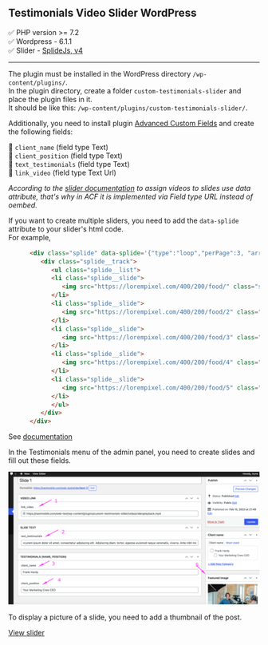 ## Testimonials Video Slider WordPress

:white_check_mark: PHP version >= 7.2    
:white_check_mark: Wordpress - 6.1.1   
:white_check_mark: Slider - [SplideJs, v4](https://splidejs.com/)    
____

The plugin must be installed in the WordPress directory `/wp-content/plugins/`.    
In the plugin directory, create a folder `custom-testimonials-slider` and place the plugin files in it.    
It should be like this: `/wp-content/plugins/custom-testimonials-slider/`.    

Additionally, you need to install plugin [Advanced Custom Fields](https://www.advancedcustomfields.com/) and create the following fields:    

:small_blue_diamond: `client_name` (field type Text)    
:small_orange_diamond: `client_position` (field type Text)    
:small_blue_diamond: `text_testimonials` (field type Text)    
:small_orange_diamond: `link_video` (field type Text Url)    

*According to the [slider documentation](https://splidejs.com/extensions/video/) to assign videos to slides use data attribute, that's why in ACF it is implemented via Field type URL instead of oembed.*        

If you want to create multiple sliders, you need to add the `data-splide` attribute to your slider's html code.   
For example,    
```html
      <div class="splide" data-splide='{"type":"loop","perPage":3, "arrows":false, "pagination":false, "heightRatio":0.25 }'>
         <div class="splide__track">
            <ul class="splide__list">
            <li class="splide__slide">
               <img src="https://lorempixel.com/400/200/food/" class="slider-img">
            </li>
            <li class="splide__slide">
               <img src="https://lorempixel.com/400/200/food/2" class="slider-img">
            </li>
            <li class="splide__slide">
               <img src="https://lorempixel.com/400/200/food/3" class="slider-img">
            </li>
            <li class="splide__slide">
               <img src="https://lorempixel.com/400/200/food/4" class="slider-img">
            </li>
            <li class="splide__slide">
               <img src="https://lorempixel.com/400/200/food/5" class="slider-img">
            </li>
            </ul>
         </div>
      </div>
```
See [documentation](https://splidejs.com/guides/options/#by-data-attribute)

In the Testimonials menu of the admin panel, you need to create slides and fill out these fields.        

![Screenshort](/img/screen_slider.png)

To display a picture of a slide, you need to add a thumbnail of the post.    

[View slider](https://nastmobile.com/web-test/slider-example/)
